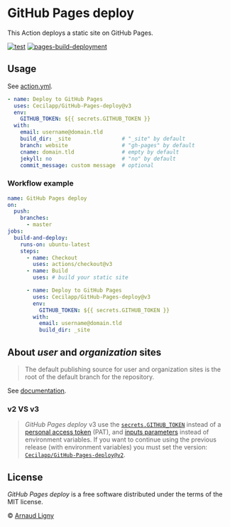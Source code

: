 # GitHub Pages deploy

This Action deploys a static site on GitHub Pages.

[![test](https://github.com/Cecilapp/GitHub-Pages-deploy/actions/workflows/test.yml/badge.svg)](https://github.com/Cecilapp/GitHub-Pages-deploy/actions/workflows/test.yml) [![pages-build-deployment](https://github.com/Cecilapp/GitHub-Pages-deploy/actions/workflows/pages/pages-build-deployment/badge.svg)](https://github.com/Cecilapp/GitHub-Pages-deploy/actions/workflows/pages/pages-build-deployment)

## Usage

See [action.yml](action.yml).

```yml
- name: Deploy to GitHub Pages
  uses: Cecilapp/GitHub-Pages-deploy@v3
  env:
    GITHUB_TOKEN: ${{ secrets.GITHUB_TOKEN }}
  with:
    email: username@domain.tld
    build_dir: _site                # "_site" by default
    branch: website                 # "gh-pages" by default
    cname: domain.tld               # empty by default
    jekyll: no                      # "no" by default
    commit_message: custom message  # optional
```

### Workflow example

```yml
name: GitHub Pages deploy
on:
  push:
    branches:
      - master
jobs:
  build-and-deploy:
    runs-on: ubuntu-latest
    steps:
      - name: Checkout
        uses: actions/checkout@v3
      - name: Build
        uses: # build your static site

      - name: Deploy to GitHub Pages
        uses: Cecilapp/GitHub-Pages-deploy@v3
        env:
          GITHUB_TOKEN: ${{ secrets.GITHUB_TOKEN }}
        with:
          email: username@domain.tld
          build_dir: _site
```

## About _user_ and _organization_ sites

> The default publishing source for user and organization sites is the root of the default branch for the repository.

See [documentation](https://docs.github.com/en/free-pro-team@latest/github/working-with-github-pages/about-github-pages#publishing-sources-for-github-pages-sites).

### v2 VS v3

> _GitHub Pages deploy_ v3 use the [`secrets.GITHUB_TOKEN`](https://docs.github.com/en/free-pro-team@latest/actions/reference/authentication-in-a-workflow) instead of a [personal access token](https://docs.github.com/en/free-pro-team@latest/github/authenticating-to-github/creating-a-personal-access-token) (PAT), and [inputs parameters](https://docs.github.com/en/free-pro-team@latest/actions/reference/workflow-syntax-for-github-actions#jobsjob_idstepswith) instead of environment variables.
> If you want to continue using the previous release (with environment variables) you must set the version: [`Cecilapp/GitHub-Pages-deploy@v2`](https://github.com/marketplace/actions/gh-pages-deploy?version=2.0.1).

## License

_GitHub Pages deploy_ is a free software distributed under the terms of the MIT license.

© [Arnaud Ligny](https://arnaudligny.fr)
